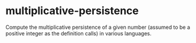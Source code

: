 # multiplicative-persistence
Compute the multiplicative persistence of a given number (assumed to be a positive integer as the definition calls) in various languages.
